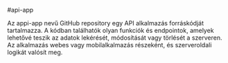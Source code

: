 #api-app

Az appi-app nevű GitHub repository egy API alkalmazás forráskódját tartalmazza. A kódban  találhatók olyan funkciók és endpointok, amelyek lehetővé teszik az adatok lekérését, módosítását vagy törlését a szerveren. Az alkalmazás  webes vagy mobilalkalmazás részeként, és szerveroldali logikát valósít meg. 
